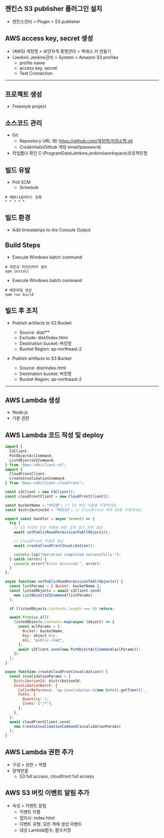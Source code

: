 ## 젠킨스 S3 publisher 플러그인 설치

- 젠킨스관리 > Plugin > S3 publisher

## AWS access key, secret 생성

- (AWS) 계정명 > 보안자격 증명관리 > 액세스 키 만들기
- (Jenkin) Jenkins관리 > System > Amazon S3 profiles
  - profile name
  - access key, secret
  - Test Connection

---

## 프로젝트 생성

- Freestyle project

## 소스코드 관리

- Git
  - Repository URL
    예) https://github.com/계정명/저장소명.git
  - Credentials(Github 계정 email/password)
- 작업폴더 확인
  C:\ProgramData\Jenkins\.jenkins\workspace\프로젝트명

## 빌드 유발

- Poll SCM
  - Schedule

```shell
# 매분(1분마다) 실행
* * * * *
```

## 빌드 환경

- Add timestamps to the Console Output

## Build Steps

- Execute Windows batch command

```shell
# 의존성 라이브러리 설치
npm install
```

- Execute Windows batch command

```shell
# 배포파일 생성
npm run build
```

## 빌드 후 조치

- Publish artifacts to S3 Bucket

  - Source: dist/\*\*
  - Exclude: dist/index.html
  - Destination bucket: 버킷명
  - Bucket Region: ap-northeast-2

- Publish artifacts to S3 Bucket

  - Source: dist/index.html
  - Destination bucket: 버킷명
  - Bucket Region: ap-northeast-2

---

## AWS Lambda 생성

- Node.js
- 기본 권한

## AWS Lambda 코드 작성 및 deploy

```js
import {
  S3Client,
  PutObjectAclCommand,
  ListObjectsV2Command,
} from "@aws-sdk/client-s3";
import {
  CloudFrontClient,
  CreateInvalidationCommand,
} from "@aws-sdk/client-cloudfront";

const s3Client = new S3Client();
const cloudFrontClient = new CloudFrontClient();

const bucketName = "버킷명"; // S3 버킷 이름을 지정하세요.
const distributionId = "배포Id"; // CloudFront 배포 ID를 지정하세요.

export const handler = async (event) => {
  try {
    // S3 버킷의 모든 객체에 대한 공개 읽기 권한 설정
    await setPublicReadPermissionToAllObjects();

    // CloudFront 무효화 생성
    await createCloudFrontInvalidation();

    console.log("Operation completed successfully.");
  } catch (error) {
    console.error("Error occurred:", error);
  }
};

async function setPublicReadPermissionToAllObjects() {
  const listParams = { Bucket: bucketName };
  const listedObjects = await s3Client.send(
    new ListObjectsV2Command(listParams)
  );

  if (listedObjects.Contents.length === 0) return;

  await Promise.all(
    listedObjects.Contents.map(async (object) => {
      const aclParams = {
        Bucket: bucketName,
        Key: object.Key,
        ACL: "public-read",
      };
      await s3Client.send(new PutObjectAclCommand(aclParams));
    })
  );
}

async function createCloudFrontInvalidation() {
  const invalidationParams = {
    DistributionId: distributionId,
    InvalidationBatch: {
      CallerReference: `my-invalidation-${new Date().getTime()}`,
      Paths: {
        Quantity: 1,
        Items: ["/*"],
      },
    },
  };
  await cloudFrontClient.send(
    new CreateInvalidationCommand(invalidationParams)
  );
}
```

## AWS Lambda 권한 추가

- 구성 > 권한 > 역할
- 정책연결
  - S3 full access, cloudfront full access

## AWS S3 버킷 이벤트 알림 추가

- 속성 > 이벤트 알림
  - 이벤트 이름
  - 접미사: index.html
  - 이벤트 유형: 모든 객체 생성 이벤트
  - 대상 Lambda함수, 함수지정
